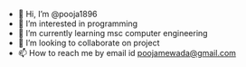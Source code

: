 - 👋 Hi, I’m @pooja1896
- 👀 I’m interested in programming
- 🌱 I’m currently learning msc computer engineering 
- 💞️ I’m looking to collaborate on project
- 📫 How to reach me by email id poojamewada@gmail.com

<!---
pooja1896/pooja1896 is a ✨ special ✨ repository because its `README.md` (this file) appears on your GitHub profile.
You can click the Preview link to take a look at your changes.
--->
